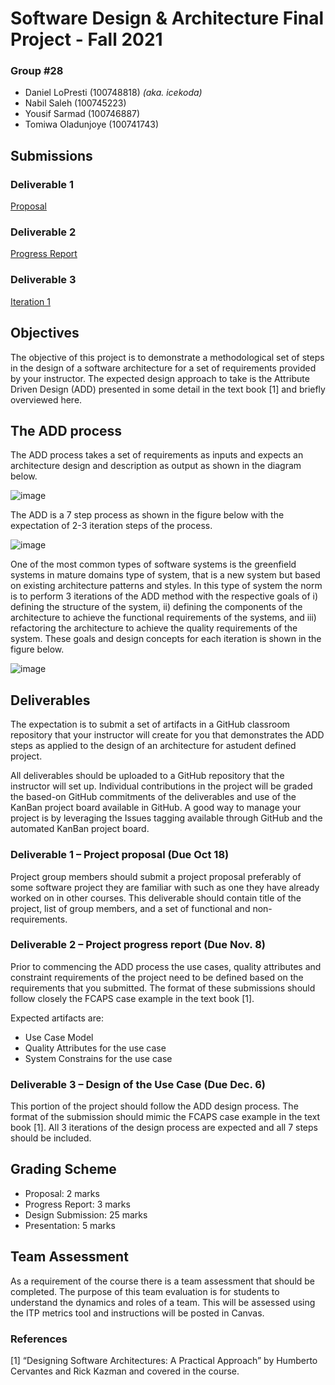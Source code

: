 # Software Design & Architecture Final Project - Fall 2021
### **Group #28**
- Daniel LoPresti (100748818) *(aka. icekoda)*
- Nabil Saleh (100745223)
- Yousif Sarmad (100746887)
- Tomiwa Oladunjoye (100741743)

## Submissions
### Deliverable 1
[Proposal](https://github.com/icekoda/SD-FinalProject/blob/main/Deliverable-1/Proposal.pdf)

### Deliverable 2
[Progress Report](https://github.com/icekoda/SD-FinalProject/blob/main/Deliverable-2/Deliverable-2.md)

### Deliverable 3
[Iteration 1](https://github.com/icekoda/SD-FinalProject/blob/main/Deliverable-3/Iteration-1.md)

## Objectives
The objective of this project is to demonstrate a methodological set of steps in the design of a software architecture for a set of requirements provided by your instructor. The expected design approach to take is the Attribute Driven Design (ADD) presented in some detail in the text book [1] and briefly overviewed here.  

## The ADD process 
The  ADD  process  takes  a  set  of  requirements  as  inputs  and  expects  an  architecture  design  and  description as output as shown in the diagram below. 

![image](https://user-images.githubusercontent.com/73712369/139967188-bdc3704d-bc15-40cc-9167-be74bcd078f4.png)

The ADD is a 7 step process as shown in the figure below with the expectation of 2-3 iteration steps of the process. 

![image](https://user-images.githubusercontent.com/73712369/139967256-321825f9-72f0-46ef-9428-f7f9a21b20b8.png)

One of the most common types of software systems is the greenfield systems in mature domains type of system,  that is a new system but based on existing architecture patterns and styles. In this type of system the norm is to perform 3 iterations of the ADD method with the respective goals of i) defining the structure of the system, ii) defining the components of the architecture to achieve the functional requirements of the systems, and iii) refactoring the architecture to achieve the quality requirements of the system. These goals and design concepts for each iteration is shown in the figure below.

![image](https://user-images.githubusercontent.com/73712369/139967303-5010acbc-8964-4c0f-a4e2-9ca88857537e.png)

## Deliverables
The expectation is to submit a set of artifacts in a GitHub classroom repository that your instructor will create for you that demonstrates the ADD steps as applied to the design of an architecture for astudent defined project.  

All deliverables should be uploaded to a GitHub repository that the instructor will set up. Individual contributions in the project will be graded the based-on GitHub commitments of the deliverables and use  of  the  KanBan  project  board  available  in  GitHub.  A  good  way  to  manage  your  project  is  by  leveraging the Issues tagging available through GitHub and the automated KanBan project board.

### Deliverable 1 – Project proposal (Due Oct 18)
Project group members should submit a project proposal preferably of some software project they are familiar  with  such  as  one  they  have  already  worked  on  in  other  courses.  This  deliverable  should contain title of the project, list of group members, and a set of functional and non-requirements.  

### Deliverable 2 – Project progress report (Due Nov. 8)
Prior to commencing the ADD process the use cases, quality attributes and constraint requirements of the project need to be defined based on the requirements that you submitted. The format of these submissions should follow closely the FCAPS case example in the text book [1].

Expected artifacts are:
- Use Case Model
- Quality Attributes for the use case
- System Constrains for the use case

### Deliverable 3 – Design of the Use Case (Due Dec. 6)
This  portion  of  the  project  should  follow  the  ADD  design  process.  The  format  of  the  submission  should mimic the FCAPS case example in the text book [1]. All 3 iterations of the design process are expected and all 7 steps should be included. 

## Grading Scheme
- Proposal: 2 marks
- Progress Report: 3 marks
- Design Submission: 25 marks
- Presentation: 5 marks

## Team Assessment
As a requirement of the course there is a team assessment that should be completed. The purpose of this  team  evaluation  is  for  students  to  understand  the  dynamics  and  roles  of  a  team.  This  will  be  assessed using the ITP metrics tool and instructions will be posted in Canvas. 

### References
[1] “Designing Software Architectures: A Practical Approach” by Humberto Cervantes and Rick Kazman and covered in the course.
